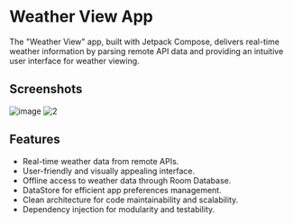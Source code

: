 # Weather View App

The "Weather View" app, built with Jetpack Compose, delivers real-time weather information by parsing remote API data and providing an intuitive user interface for weather viewing.

## Screenshots

![image](https://github.com/sayandbera/WeatherView/assets/138639834/90711a4b-67a0-41e1-8917-e286432ed7c9)
![2](https://github.com/sayandbera/WeatherView/assets/138639834/7740828b-d48f-41cf-bd73-83e41fdc8d09)



## Features

- Real-time weather data from remote APIs.
- User-friendly and visually appealing interface.
- Offline access to weather data through Room Database.
- DataStore for efficient app preferences management.
- Clean architecture for code maintainability and scalability.
- Dependency injection for modularity and testability.

